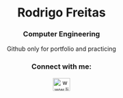 <h1 align="center">Rodrigo Freitas</h1>
<h3 align="center">Computer Engineering</h3>


<p align="center">Github only for portfolio and practicing</p>
<h3 align="center">Connect with me:</h3>
<p align="center">
<a href="www.linkedin.com/in/rodrigofb" target="_blank"><img align="center" src="https://raw.githubusercontent.com/rahuldkjain/github-profile-readme-generator/master/src/images/icons/Social/linked-in-alt.svg" alt="www.linkedin.com/in/rodrigofb" height="30" width="40" />
</a>
</p>



